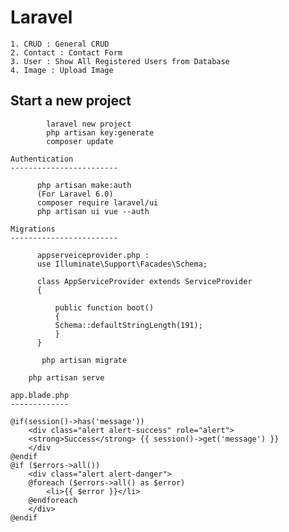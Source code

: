 # Laravel
```
1. CRUD : General CRUD
2. Contact : Contact Form
3. User : Show All Registered Users from Database
4. Image : Upload Image
```
Start a new project
---------------------
```
		laravel new project
		php artisan key:generate
		composer update
```
	Authentication
	------------------------
  ```
		php artisan make:auth
		(For Laravel 6.0)
		composer require laravel/ui
		php artisan ui vue --auth
```
	Migrations
	------------------------
  ```
		appserveiceprovider.php :
		use Illuminate\Support\Facades\Schema;

		class AppServiceProvider extends ServiceProvider
		{

			public function boot()
			{
			Schema::defaultStringLength(191);
			}
		}
 ```
 ```
		php artisan migrate
```
		php artisan serve
```
app.blade.php
-------------

@if(session()->has('message'))
    <div class="alert alert-success" role="alert">
	<strong>Success</strong> {{ session()->get('message') }}
    </div
@endif
@if ($errors->all())
    <div class="alert alert-danger">
	@foreach ($errors->all() as $error)
	    <li>{{ $error }}</li>                                                        
	@endforeach
    </div>                        
@endif
```
